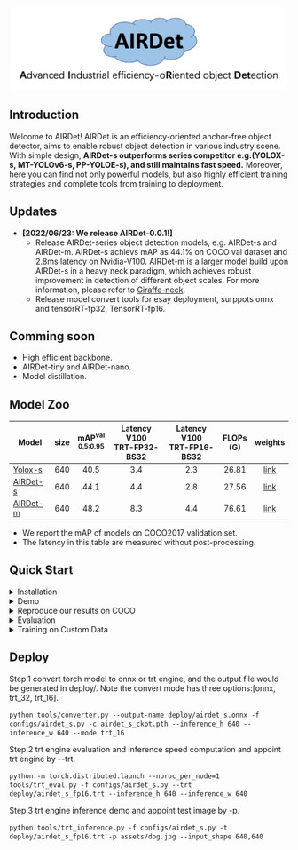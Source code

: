 <div align="center"><img src="assets/airdet.png" width="500"></div>

## Introduction
Welcome to AIRDet! 
AIRDet is an efficiency-oriented anchor-free object detector, aims to enable robust object detection in various industry scene. With simple design, **AIRDet-s outperforms series competitor e.g.(YOLOX-s, MT-YOLOv6-s, PP-YOLOE-s), and still maintains fast speed.** Moreover, here you can find not only powerful models, but also highly efficient training strategies and complete tools from training to deployment.  

## Updates
-  **[2022/06/23: We release  AIRDet-0.0.1!]**
    * Release AIRDet-series object detection models, e.g. AIRDet-s and AIRDet-m. AIRDet-s achievs mAP as 44.1% on COCO val dataset and 2.8ms latency on Nvidia-V100. AIRDet-m is a larger model build upon AIRDet-s in a heavy neck paradigm, which achieves robust improvement in detection of different object scales. For more information, please refer to [Giraffe-neck](https://arxiv.org/abs/2202.04256).
    * Release model convert tools for esay deployment, surppots onnx and tensorRT-fp32, TensorRT-fp16.

## Comming soon
- High efficient backbone.
- AIRDet-tiny and AIRDet-nano.
- Model distillation. 


## Model Zoo
|Model |size |mAP<sup>val<br>0.5:0.95 | Latency V100<br>TRT-FP32-BS32| Latency V100<br>TRT-FP16-BS32| FLOPs<br>(G)| weights |
| ------        |:---: | :---:     |:---:|:---: | :---: | :----: |
|[Yolox-s](./configs/yolox_s.py)   | 640 | 40.5 | 3.4 | 2.3 | 26.81 | [link]() |
|[AIRDet-s](./configs/airdet_s.py) | 640 | 44.1 | 4.4 | 2.8 | 27.56 | [link]() |
|[AIRDet-m](./configs/airdet_m.py) | 640 | 48.2 | 8.3 | 4.4 | 76.61 | [link]() |

- We report the mAP of models on COCO2017 validation set.
- The latency in this table are measured without post-processing.

## Quick Start

<details>
<summary>Installation</summary>

Step1. Install AIRDet.
```shell
git clone https://github.com/tinyvision/AIRDet.git
cd AIRDet/
conda create -n AIRDet python=3.7 -y
conda activate AIRDet
conda install pytorch==1.7.0 torchvision==0.8.0 torchaudio==0.7.0 cudatoolkit=10.2 -c pytorch
pip install -r requirements.txt
export PYTHONPATH=$PWD:$PYTHONPATH
```
Step2. Install [pycocotools](https://github.com/cocodataset/cocoapi).

```shell
pip3 install cython; 
pip3 install 'git+https://github.com/cocodataset/cocoapi.git#subdirectory=PythonAPI'
```
</details>

<details>
<summary>Demo</summary>

Step1. Download a pretrained model from the benchmark table, e.g. airdet-s.

Step2. Use -f(config filename) to specify your detector's config. For example:
```shell
python tools/demo.py -f configs/airdet_s.py --ckpt /path/to/your/airdet_s.pth --path assets/dog.jpg
```
</details>

<details>
<summary>Reproduce our results on COCO</summary>

Step1. Prepare COCO dataset
```shell
cd <AIRDet Home>
ln -s /path/to/your/coco ./datasets/coco
```

Step 2. Reproduce our results on COCO by specifying -f(config filename)
```shell
python -m torch.distributed.launch --nproc_per_node=8 tools/train.py -f configs/airdet_s.py
```
</details>

<details>
<summary>Evaluation</summary>

```shell
python -m torch.distributed.launch --nproc_per_node=8 tools/eval.py -f configs/airdet_s.py --ckpt /path/to/your/airdet_s_ckpt.pth
```
</details>

<details>
<summary> Training on Custom Data </summary>

Step.1 Prepare your own dataset with images and labels. the directory structure should be as follow:

```shell script
BusinessVOC/
    Annotations/
        *.xml
    JPEGImages/
        *.jpg,png,PNG
    ImageSets/
        Main/
            train.txt
            test.txt
            val.txt
```

Step.2 Write the corresponding Train/Eval Dataset Path.
```shell script
self.dataset.train_ann = ("VOC_train",)
self.dataset.val_ann = ("VOC_val")
self.dataset.data_dir = 'datasets'
self.dataset.data_list = {
    "VOC_train": {
        "data_dir": "BusinessVOC/",
        "split": "train"
    },
    "VOC_val": {
        "data_dir": "BusinessVOC/",
        "split": "val"
    }, 
}

self.dataset.class2id = {
    'class_name1': 1,
    'class_name2': 2,
    'class_name3': 3,
}
self.model.head.num_classes = len(self.dataset.class2id.keys())
```

Step.3 Write your own `get_data` method:
```shell script
def get_data(self, name):
     data_dir = self.dataset.data_dir

     if name not in self.dataset.data_list:
         return None
     
     attrs = self.dataset.data_list[name]
     args = dict(
         data_dir = os.path.join(data_dir, attrs['data_dir']),
         split = attrs['split'],
         CLASS2ID = self.dataset.class2id,
     )
     return dict(
         factory="CustomVocDataset",
         args = args,
     )
```

Step.4 Put your dataset under `$LightVision_DIR/datasets`.
```shell script
ln -s /path/to/your/BusinessVOC/ ./datasets/BusinessVOC/
```

Step.5 Create your config file to control everything, including model setting, training setting, and test setting.
</details>

## Deploy

Step.1 convert torch model to onnx or trt engine, and the output file would be generated in deploy/. Note the convert mode has three options:[onnx, trt_32, trt_16].
```shell script
python tools/converter.py --output-name deploy/airdet_s.onnx -f configs/airdet_s.py -c airdet_s_ckpt.pth --inference_h 640 --inference_w 640 --mode trt_16
```

Step.2 trt engine evaluation and inference speed computation and appoint trt engine by --trt.
```shell script
python -m torch.distributed.launch --nproc_per_node=1 tools/trt_eval.py -f configs/airdet_s.py --trt deploy/airdet_s_fp16.trt --inference_h 640 --inference_w 640
```

Step.3 trt engine inference demo and appoint test image by -p.
```shell script
python tools/trt_inference.py -f configs/airdet_s.py -t deploy/airdet_s_fp16.trt -p assets/dog.jpg --input_shape 640,640
```

